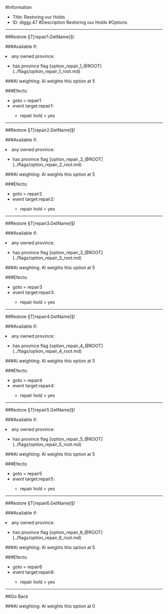 #Information
 - Title: Restoring our Holds
 - ID: diggy.47
#Description
Restoring our Holds
#Options

___
##Restore §T[repair1.GetName]§!

###Available if:
<li>any owned province:</li><ul><li>has province flag [option_repair_1_@ROOT](../flags/option_repair_1_root.md)</li></ul>

###AI weighting:
AI weights this option at 5


###Efects:<ul><li>goto = repair1</li><li>event target:repair1:</li><ul><li>repair hold = yes</li></ul></ul>

___
##Restore §T[repair2.GetName]§!

###Available if:
<li>any owned province:</li><ul><li>has province flag [option_repair_2_@ROOT](../flags/option_repair_2_root.md)</li></ul>

###AI weighting:
AI weights this option at 5


###Efects:<ul><li>goto = repair2</li><li>event target:repair2:</li><ul><li>repair hold = yes</li></ul></ul>

___
##Restore §T[repair3.GetName]§!

###Available if:
<li>any owned province:</li><ul><li>has province flag [option_repair_3_@ROOT](../flags/option_repair_3_root.md)</li></ul>

###AI weighting:
AI weights this option at 5


###Efects:<ul><li>goto = repair3</li><li>event target:repair3:</li><ul><li>repair hold = yes</li></ul></ul>

___
##Restore §T[repair4.GetName]§!

###Available if:
<li>any owned province:</li><ul><li>has province flag [option_repair_4_@ROOT](../flags/option_repair_4_root.md)</li></ul>

###AI weighting:
AI weights this option at 5


###Efects:<ul><li>goto = repair4</li><li>event target:repair4:</li><ul><li>repair hold = yes</li></ul></ul>

___
##Restore §T[repair5.GetName]§!

###Available if:
<li>any owned province:</li><ul><li>has province flag [option_repair_5_@ROOT](../flags/option_repair_5_root.md)</li></ul>

###AI weighting:
AI weights this option at 5


###Efects:<ul><li>goto = repair5</li><li>event target:repair5:</li><ul><li>repair hold = yes</li></ul></ul>

___
##Restore §T[repair6.GetName]§!

###Available if:
<li>any owned province:</li><ul><li>has province flag [option_repair_6_@ROOT](../flags/option_repair_6_root.md)</li></ul>

###AI weighting:
AI weights this option at 5


###Efects:<ul><li>goto = repair6</li><li>event target:repair6:</li><ul><li>repair hold = yes</li></ul></ul>

___
##Go Back

###AI weighting:
AI weights this option at 0

